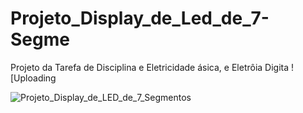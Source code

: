 # Projeto_Display_de_Led_de_7-Segme
Projeto da Tarefa de Disciplina e Eletricidade ásica, e Eletrôia Digita
![Uploading

![Projeto_Display_de_LED_de_7_Segmentos](https://github.com/user-attachments/assets/9eec8055-4d3a-4ee0-8d12-18627fa1eed5)
